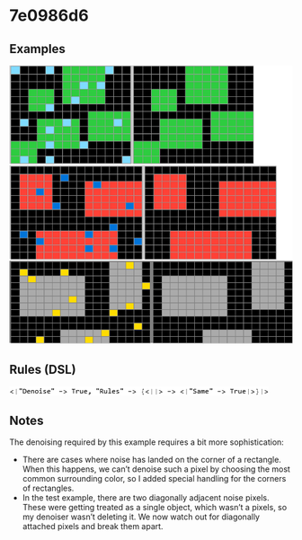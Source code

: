 # 7e0986d6

## Examples

![ARC examples for 7e0986d6](examples.png?raw=true)

## Rules (DSL)

![DSL rules for 7e0986d6](rules.png?raw=true)

## Notes
The denoising required by this example requires a bit more sophistication:

* There are cases where noise has landed on the corner of a rectangle. When this happens, we can’t denoise such a pixel by choosing the most common surrounding color, so I added special handling for the corners of rectangles.
* In the test example, there are two diagonally adjacent noise pixels. These were getting treated as a single object, which wasn’t a pixels, so my denoiser wasn’t deleting it. We now watch out for diagonally attached pixels and break them apart.